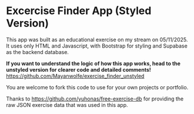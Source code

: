 # Excercise Finder App (Styled Version)

This app was built as an educational exercise on my stream on 05/11/2025.
It uses only HTML and Javascript, with Bootstrap for styling and Supabase as the backend database.

**If you want to understand the logic of how this app works, head to the unstyled version for clearer code and detailed comments!**
https://github.com/Mayanwolfe/exercise_finder_unstyled

You are welcome to fork this code to use for your own projects or portfolio.

Thanks to https://github.com/yuhonas/free-exercise-db for providing the raw JSON exercise data that was used in this app.